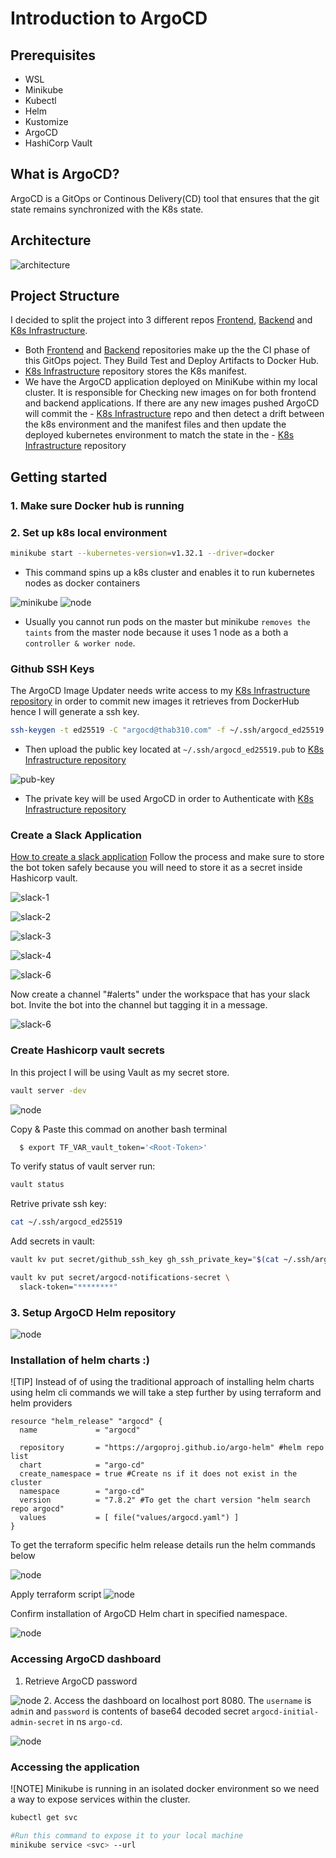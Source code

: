 # Introduction to ArgoCD

## Prerequisites
* WSL
* Minikube
* Kubectl
* Helm
* Kustomize
* ArgoCD
* HashiCorp Vault

## What is ArgoCD?
ArgoCD is a GitOps or Continous Delivery(CD) tool that ensures that the git state remains synchronized with the K8s state.

## Architecture
![architecture](/images/Untitled-2025-02-10-0022.png)
## Project Structure
I decided to split the project into 3 different repos [Frontend](https://github.com/Thab310/frontend), [Backend](https://github.com/Thab310/quotes-backend) and [K8s Infrastructure](https://github.com/Thab310/quotes-infrastructure).

- Both [Frontend](https://github.com/Thab310/frontend) and [Backend](https://github.com/Thab310/quotes-backend) repositories make up the the CI phase of this GitOps poject. They Build Test and Deploy Artifacts to Docker Hub.
- [K8s Infrastructure](https://github.com/Thab310/quotes-infrastructure) repository stores the K8s manifest.
- We have the ArgoCD application deployed on MiniKube within my local cluster. It is responsible for Checking new images on for both frontend and backend applications. If there are any new images pushed ArgoCD will commit the - [K8s Infrastructure](https://github.com/Thab310/quotes-infrastructure) repo and then detect a drift between the k8s environment and the manifest files and then update the deployed kubernetes environment to match the state in the - [K8s Infrastructure](https://github.com/Thab310/quotes-infrastructure) repository
## Getting started
### 1. Make sure Docker hub is running

### 2. Set up k8s local environment
```bash
minikube start --kubernetes-version=v1.32.1 --driver=docker
```
- This command spins up a k8s cluster and enables it to run kubernetes nodes as docker containers

![minikube](/images/minikube-start.png)
![node](/images/minikube-node.png)

- Usually you cannot run pods on the master but minikube `removes the taints` from the master node because it uses 1 node as a both a `controller & worker node`.

### Github SSH Keys
The ArgoCD Image Updater needs write access to my [K8s Infrastructure repository](https://github.com/Thab310/quotes-infrastructure) in order to commit new images it retrieves from DockerHub hence I will generate a ssh key.
```bash
ssh-keygen -t ed25519 -C "argocd@thab310.com" -f ~/.ssh/argocd_ed25519
```
* Then upload the public key located at `~/.ssh/argocd_ed25519.pub` to [K8s Infrastructure repository](https://github.com/Thab310/quotes-infrastructure)

![pub-key](/images/gh-pub-key.png)

* The private key will be used ArgoCD in order to Authenticate with [K8s Infrastructure repository](https://github.com/Thab310/quotes-infrastructure)

### Create a Slack Application
[How to create a slack application](https://api.slack.com/docs/apps)
Follow the process and make sure to store the bot token safely because you will need to store it as a secret inside Hashicorp vault.

![slack-1](/images/slack-1.png)

![slack-2](/images/slack-2.png)

![slack-3](/images/slack-3.png)

![slack-4](/images/slack-4.png)

![slack-6](/images/slack-5.png)

Now create a channel "#alerts" under the workspace that has your slack bot. 
Invite the bot into the channel but tagging it in a message.

![slack-6](/images/slack-6.png)
### Create Hashicorp vault secrets
In this project I will be using Vault as my secret store.
```bash
vault server -dev
```
![node](/images/vault-start.png)

Copy & Paste this commad on another bash terminal
```bash
  $ export TF_VAR_vault_token='<Root-Token>'
```
To verify status of vault server run:
```bash
vault status
```

Retrive private ssh key:
```bash
cat ~/.ssh/argocd_ed25519
```

Add secrets in vault:
```bash
vault kv put secret/github_ssh_key gh_ssh_private_key="$(cat ~/.ssh/argocd_ed25519)"
```

```bash
vault kv put secret/argocd-notifications-secret \
  slack-token="********"
```

### 3. Setup ArgoCD Helm repository
![node](/images/helm-repo.png)

### Installation of helm charts :)
![TIP]
 Instead of of using the traditional approach of installing helm charts using helm cli commands we will take a step further by using terraform and helm providers


```hcl
resource "helm_release" "argocd" {
  name             = "argocd"

  repository       = "https://argoproj.github.io/argo-helm" #helm repo list
  chart            = "argo-cd"
  create_namespace = true #Create ns if it does not exist in the cluster
  namespace        = "argo-cd"
  version          = "7.8.2" #To get the chart version "helm search repo argocd"
  values           = [ file("values/argocd.yaml") ]
}
```
To get the terraform specific helm release details run the helm commands below

![node](/images/default-values.png)

Apply terraform script
![node](/images/tf-apply.png)

Confirm installation of ArgoCD Helm chart in specified namespace.

![node](/images/applied-argo.png)

### Accessing ArgoCD dashboard
1. Retrieve ArgoCD password

![node](/images/argo-cd-pwd.png)
2. Access the dashboard on localhost port 8080. The `username` is `admi`n and `password` is contents of base64 decoded secret `argocd-initial-admin-secret` in ns `argo-cd`.

![node](/images/argo-dashboard.png)

### Accessing the application
![NOTE]
Minikube is running in an isolated docker environment so we need a way to expose services within the cluster. 
```bash
kubectl get svc

#Run this command to expose it to your local machine
minikube service <svc> --url 
```